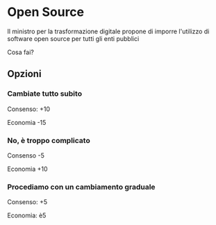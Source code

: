 # Open Source

Il ministro per la trasformazione digitale propone di imporre l'utilizzo di software open source per tutti gli enti pubblici

Cosa fai?
## Opzioni

### Cambiate tutto subito
Consenso: +10

Economia -15

### No, è troppo complicato
Consenso -5

Economia +10

### Procediamo con un cambiamento graduale
Consenso: +5

Economia: è5
